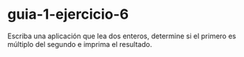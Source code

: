 # guia-1-ejercicio-6 

Escriba una aplicación que lea dos enteros, determine si el primero es múltiplo del
segundo e imprima el resultado.

